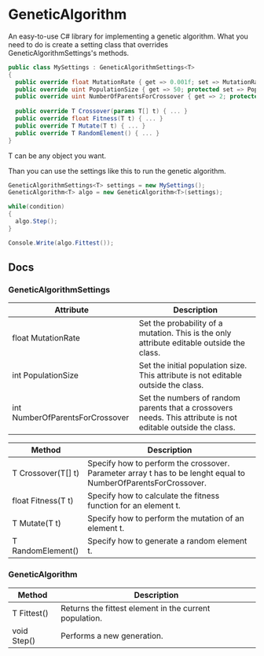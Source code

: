 # GeneticAlgorithm
An easy-to-use C# library for implementing a genetic algorithm.
What you need to do is create a setting class that overrides GeneticAlgorithmSettings's methods.

```cs
public class MySettings : GeneticAlgorithmSettings<T>
{
  public override float MutationRate { get => 0.001f; set => MutationRate = value; }
  public override uint PopulationSize { get => 50; protected set => PopulationSize = value; }
  public override uint NumberOfParentsForCrossover { get => 2; protected set => NumberOfParentsForCrossover = value; }
   
  public override T Crossover(params T[] t) { ... }
  public override float Fitness(T t) { ... }
  public override T Mutate(T t) { ... }
  public override T RandomElement() { ... }
}
```
T can be any object you want.

Than you can use the settings like this to run the genetic algorithm.
```cs
GeneticAlgorithmSettings<T> settings = new MySettings();
GeneticAlgorithm<T> algo = new GeneticAlgorithm<T>(settings);

while(condition)
{
  algo.Step();
}

Console.Write(algo.Fittest());
```
## Docs
### GeneticAlgorithmSettings
| Attribute                       | Description        |
| ------------------------------- | ------------------ |
|float MutationRate|Set the probability of a mutation. This is the only attribute editable outside the class.|
|int PopulationSize|Set the initial population size. This attribute is not editable outside the class.|
|int NumberOfParentsForCrossover|Set the numbers of random parents that a crossovers needs. This attribute is not editable outside the class.|

| Method                          | Description        |
| ------------------------------- | ------------------ |
|T Crossover(T[] t)|Specify how to perform the crossover. Parameter array t has to be lenght equal to NumberOfParentsForCrossover.|
|float Fitness(T t)|Specify how to calculate the fitness function for an element t.|
|T Mutate(T t)|Specify how to perform the mutation of an element t.|
|T RandomElement()|Specify how to generate a random element t.|

### GeneticAlgorithm

| Method                          | Description        |
| ------------------------------- | ------------------ |
|T Fittest()|Returns the fittest element in the current population.|
|void Step()|Performs a new generation.|
